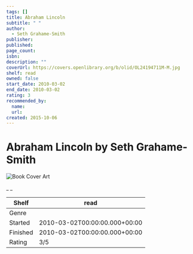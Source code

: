 ```yaml
---
tags: []
title: Abraham Lincoln
subtitle: " "
author:
  - Seth Grahame-Smith
publisher:
published:
page_count:
isbn:
description: ""
coverUrl: https://covers.openlibrary.org/b/olid/OL24194711M-M.jpg
shelf: read
owned: false
start_date: 2010-03-02
end_date: 2010-03-02
rating: 3
recommended_by:
  name:
  url:
created: 2015-10-06
---
```


# Abraham Lincoln by Seth Grahame-Smith

![Book Cover Art](https://covers.openlibrary.org/b/olid/OL24194711M-M.jpg)

_ _

| Shelf | read |
| --- | --- |
| Genre |  |
| Started | 2010-03-02T00:00:00.000+00:00 |
| Finished | 2010-03-02T00:00:00.000+00:00 |
| Rating | 3/5 |
